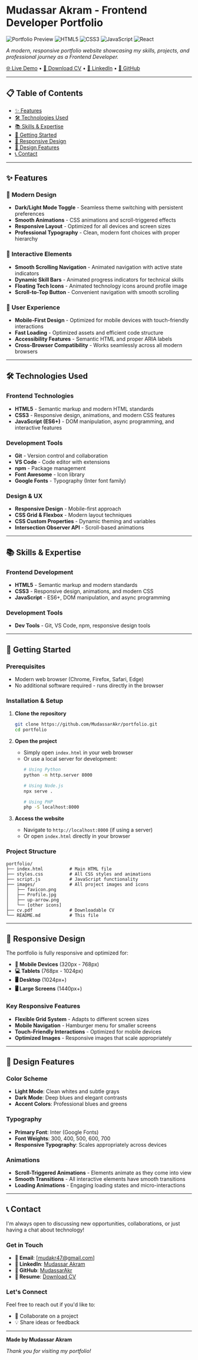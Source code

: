 #  Mudassar Akram - Frontend Developer Portfolio

<div align="left">

![Portfolio Preview](https://img.shields.io/badge/Status-Live-brightgreen)
![HTML5](https://img.shields.io/badge/HTML5-E34F26?style=for-the-badge&logo=html5&logoColor=white)
![CSS3](https://img.shields.io/badge/CSS3-1572B6?style=for-the-badge&logo=css3&logoColor=white)
![JavaScript](https://img.shields.io/badge/JavaScript-F7DF1E?style=for-the-badge&logo=javascript&logoColor=black)
![React](https://img.shields.io/badge/React-20232A?style=for-the-badge&logo=react&logoColor=61DAFB)

*A modern, responsive portfolio website showcasing my skills, projects, and professional journey as a Frontend Developer.*

[🌐 Live Demo](https://mudassar-dev.vercel.app/) • [📄 Download CV](cv.pdf) • [💼 LinkedIn](https://www.linkedin.com/in/mudassar-akram-124115229/) • [🐙 GitHub](https://github.com/MudassarAkr)

</div>

---

## 📋 Table of Contents

- [✨ Features](#-features)
- [🛠️ Technologies Used](#️-technologies-used)
- [📚 Skills & Expertise](#-skills--expertise)
- [🚀 Getting Started](#-getting-started)
- [📱 Responsive Design](#-responsive-design)
- [🎨 Design Features](#-design-features)
- [📞 Contact](#-contact)

---

## ✨ Features

### 🎨 **Modern Design**
- **Dark/Light Mode Toggle** - Seamless theme switching with persistent preferences
- **Smooth Animations** - CSS animations and scroll-triggered effects
- **Responsive Layout** - Optimized for all devices and screen sizes
- **Professional Typography** - Clean, modern font choices with proper hierarchy

### 🚀 **Interactive Elements**
- **Smooth Scrolling Navigation** - Animated navigation with active state indicators
- **Dynamic Skill Bars** - Animated progress indicators for technical skills
- **Floating Tech Icons** - Animated technology icons around profile image
- **Scroll-to-Top Button** - Convenient navigation with smooth scrolling

### 📱 **User Experience**
- **Mobile-First Design** - Optimized for mobile devices with touch-friendly interactions
- **Fast Loading** - Optimized assets and efficient code structure
- **Accessibility Features** - Semantic HTML and proper ARIA labels
- **Cross-Browser Compatibility** - Works seamlessly across all modern browsers

---

## 🛠️ Technologies Used

### **Frontend Technologies**
- **HTML5** - Semantic markup and modern HTML standards
- **CSS3** - Responsive design, animations, and modern CSS features
- **JavaScript (ES6+)** - DOM manipulation, async programming, and interactive features


### **Development Tools**
- **Git** - Version control and collaboration
- **VS Code** - Code editor with extensions
- **npm** - Package management
- **Font Awesome** - Icon library
- **Google Fonts** - Typography (Inter font family)

### **Design & UX**
- **Responsive Design** - Mobile-first approach
- **CSS Grid & Flexbox** - Modern layout techniques
- **CSS Custom Properties** - Dynamic theming and variables
- **Intersection Observer API** - Scroll-based animations

---

## 📚 Skills & Expertise

### **Frontend Development**
- **HTML5**  - Semantic markup and modern standards
- **CSS3**  - Responsive design, animations, and modern CSS
- **JavaScript**  - ES6+, DOM manipulation, and async programming

### **Development Tools**
- **Dev Tools**  - Git, VS Code, npm, responsive design tools

---

## 🚀 Getting Started

### **Prerequisites**
- Modern web browser (Chrome, Firefox, Safari, Edge)
- No additional software required - runs directly in the browser

### **Installation & Setup**

1. **Clone the repository**
   ```bash
   git clone https://github.com/MudassarAkr/portfolio.git
   cd portfolio
   ```

2. **Open the project**
   - Simply open `index.html` in your web browser
   - Or use a local server for development:
     ```bash
     # Using Python
     python -m http.server 8000
     
     # Using Node.js
     npx serve .
     
     # Using PHP
     php -S localhost:8000
     ```

3. **Access the website**
   - Navigate to `http://localhost:8000` (if using a server)
   - Or open `index.html` directly in your browser

### **Project Structure**
```
portfolio/
├── index.html          # Main HTML file
├── styles.css          # All CSS styles and animations
├── script.js           # JavaScript functionality
├── images/             # All project images and icons
│   ├── favicon.png
│   ├── Profile.jpg
│   ├── up-arrow.png
│   └── [other icons]
├── cv.pdf              # Downloadable CV
└── README.md           # This file
```

---

## 📱 Responsive Design

The portfolio is fully responsive and optimized for:

- **📱 Mobile Devices** (320px - 768px)
- **💻 Tablets** (768px - 1024px)
- **🖥️ Desktop** (1024px+)
- **🖥️ Large Screens** (1440px+)

### **Key Responsive Features**
- **Flexible Grid System** - Adapts to different screen sizes
- **Mobile Navigation** - Hamburger menu for smaller screens
- **Touch-Friendly Interactions** - Optimized for mobile devices
- **Optimized Images** - Responsive images that scale appropriately

---

## 🎨 Design Features

### **Color Scheme**
- **Light Mode**: Clean whites and subtle grays
- **Dark Mode**: Deep blues and elegant contrasts
- **Accent Colors**: Professional blues and greens

### **Typography**
- **Primary Font**: Inter (Google Fonts)
- **Font Weights**: 300, 400, 500, 600, 700
- **Responsive Typography**: Scales appropriately across devices

### **Animations**
- **Scroll-Triggered Animations** - Elements animate as they come into view
- **Smooth Transitions** - All interactive elements have smooth transitions
- **Loading Animations** - Engaging loading states and micro-interactions

---

## 📞 Contact

I'm always open to discussing new opportunities, collaborations, or just having a chat about technology!

### **Get in Touch**
- **📧 Email**: [mudakr47@gmail.com]
- **💼 LinkedIn**: [Mudassar Akram](https://www.linkedin.com/in/mudassar-akram-124115229/)
- **🐙 GitHub**: [MudassarAkr](https://github.com/MudassarAkr)
- **📄 Resume**: [Download CV](cv.pdf)

### **Let's Connect**
Feel free to reach out if you'd like to:
- 🤝 Collaborate on a project
- 💡 Share ideas or feedback

---

<div align="left">

**Made by Mudassar Akram**

*Thank you for visiting my portfolio!*

</div> 
